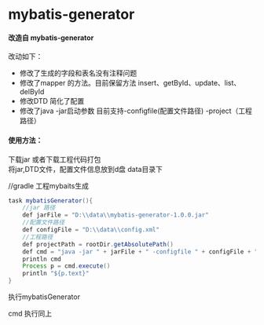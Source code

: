 # mybatis-generator
#### 改造自 mybatis-generator 
改动如下：<br> 
* 修改了生成的字段和表名没有注释问题<br> 
* 修改了mapper 的方法。目前保留方法 insert、getById、update、list、delById<br> 
* 修改DTD 简化了配置<br> 
* 修改了java -jar启动参数 目前支持-configfile(配置文件路径) -project（工程路径）<br> 

#### 使用方法：
下载jar 或者下载工程代码打包<br> 
将jar,DTD文件，配置文件信息放到d盘 data目录下<br> 

//gradle 工程mybaits生成<br> 
```java
task mybatisGenerator(){
    //jar 路径 
    def jarFile = "D:\\data\\mybatis-generator-1.0.0.jar"
    //配置文件路径
    def configFile = "D:\\data\\config.xml" 
    //工程路径 
    def projectPath = rootDir.getAbsolutePath()
    def cmd = "java -jar " + jarFile + " -configfile " + configFile + " -project " + projectPath 
    println cmd
    Process p = cmd.execute()
    println "${p.text}"
} 
```

执行mybatisGenerator<br> 

cmd 执行同上<br> 
